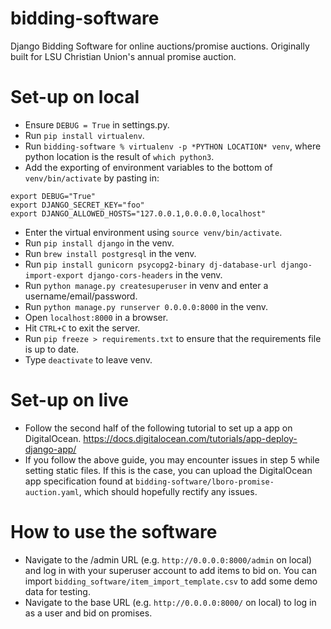 # bidding-software
Django Bidding Software for online auctions/promise auctions. Originally built for LSU Christian Union's annual promise auction.

# Set-up on local
- Ensure `DEBUG = True` in settings.py.
- Run `pip install virtualenv`.
- Run `bidding-software % virtualenv -p *PYTHON LOCATION* venv`, where python location is the result of `which python3`.
- Add the exporting of environment variables to the bottom of `venv/bin/activate` by pasting in:
```
export DEBUG="True"
export DJANGO_SECRET_KEY="foo"
export DJANGO_ALLOWED_HOSTS="127.0.0.1,0.0.0.0,localhost"
```
- Enter the virtual environment using `source venv/bin/activate`.
- Run `pip install django` in the venv.
- Run `brew install postgresql` in the venv.
- Run `pip install gunicorn psycopg2-binary dj-database-url django-import-export django-cors-headers` in the venv.
- Run `python manage.py createsuperuser` in venv and enter a username/email/password.
- Run `python manage.py runserver 0.0.0.0:8000` in the venv.
- Open `localhost:8000` in a browser.
- Hit `CTRL+C` to exit the server.
- Run `pip freeze > requirements.txt` to ensure that the requirements file is up to date.
- Type `deactivate` to leave venv.

# Set-up on live
- Follow the second half of the following tutorial to set up a app on DigitalOcean. https://docs.digitalocean.com/tutorials/app-deploy-django-app/
- If you follow the above guide, you may encounter issues in step 5 while setting static files. If this is the case, you can upload the DigitalOcean app specification found at `bidding-software/lboro-promise-auction.yaml`, which should hopefully rectify any issues.

# How to use the software
- Navigate to the /admin URL (e.g. `http://0.0.0.0:8000/admin` on local) and log in with your superuser account to add items to bid on. You can import `bidding_software/item_import_template.csv` to add some demo data for testing.
- Navigate to the base URL (e.g. `http://0.0.0.0:8000/` on local) to log in as a user and bid on promises.